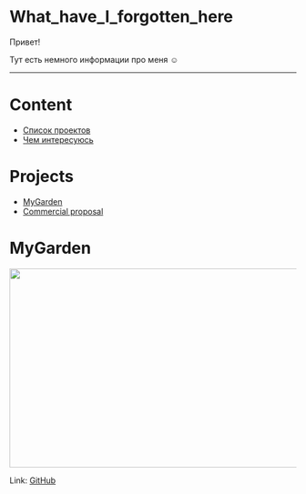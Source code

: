 # What_have_I_forgotten_here

<p>Привет!</p>

<p>Тут есть немного информации про меня ☺</p>

<hr>


# Content

- [Список проектов](#projects)
- [Чем интересуюсь](#interests)


# Projects

- [MyGarden](#mygarden)
- [Сommercial proposal](#commercial_proposal)


# MyGarden

<p>
  <img src="https://sun2-11.userapi.com/s/v1/ig1/0XF0Mpqb4FagDJ0wQZVEQVR9zCMh3T3pcRMr5Fc-b7t0-f9MalneM2uMrlQ_gTZI8UJZvg.jpg?size=200x500&quality=96&crop=0,0,200,500&ava=1" width="600px" height="350px">
</p>
<p>
  Link: <a href="https://github.com/USB-am/MyGarden.git" target="_blank">GitHub</a>
</p>
